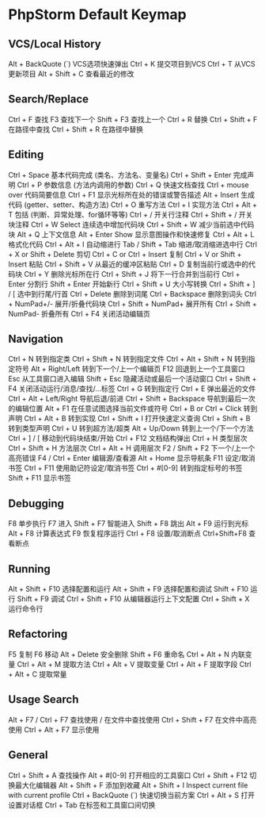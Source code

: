 # PhpStorm Default Keymap

## VCS/Local History

Alt + BackQuote (`) VCS选项快速弹出
Ctrl + K 提交项目到VCS
Ctrl + T 从VCS更新项目
Alt + Shift + C 查看最近的修改

## Search/Replace

Ctrl + F 查找
F3 查找下一个
Shift + F3 查找上一个
Ctrl + R 替换
Ctrl + Shift + F 在路径中查找
Ctrl + Shift + R 在路径中替换

## Editing

Ctrl + Space 基本代码完成 (类名、方法名、变量名)
Ctrl + Shift + Enter 完成声明
Ctrl + P 参数信息 (方法内调用的参数)
Ctrl + Q 快速文档查找
Ctrl + mouse over 代码简要信息
Ctrl + F1 显示光标所在处的错误或警告描述
Alt + Insert 生成代码 (getter、setter、构造方法)
Ctrl + O 重写方法
Ctrl + I 实现方法
Ctrl + Alt + T 包括 (判断、异常处理、for循环等等)
Ctrl + / 开关行注释
Ctrl + Shift + / 开关块注释
Ctrl + W Select 连续选中增加代码块
Ctrl + Shift + W 减少当前选中代码块
Alt + Q 上下文信息
Alt + Enter Show 显示意图操作和快速修复
Ctrl + Alt + L 格式化代码
Ctrl + Alt + I 自动缩进行
Tab / Shift + Tab 缩进/取消缩进选中行
Ctrl + X or Shift + Delete 剪切
Ctrl + C or Ctrl + Insert 复制
Ctrl + V or Shift + Insert 粘贴
Ctrl + Shift + V 从最近的缓冲区粘贴
Ctrl + D 复制当前行或选中的代码块
Ctrl + Y 删除光标所在行
Ctrl + Shift + J 将下一行合并到当前行
Ctrl + Enter 分割行
Shift + Enter 开始新行
Ctrl + Shift + U 大小写转换
Ctrl + Shift + ] / [ 选中到行尾/行首
Ctrl + Delete 删除到词尾
Ctrl + Backspace 删除到词头
Ctrl + NumPad+/- 展开/折叠代码块
Ctrl + Shift + NumPad+ 展开所有
Ctrl + Shift + NumPad- 折叠所有
Ctrl + F4 关闭活动编辑页

## Navigation

Ctrl + N 转到指定类
Ctrl + Shift + N 转到指定文件
Ctrl + Alt + Shift + N 转到指定符号
Alt + Right/Left 转到下一个/上一个编辑页
F12 回退到上一个工具窗口
Esc 从工具窗口进入编辑
Shift + Esc 隐藏活动或最后一个活动窗口
Ctrl + Shift + F4 关闭活动运行/消息/查找/...标签
Ctrl + G 转到指定行
Ctrl + E 弹出最近的文件
Ctrl + Alt + Left/Right 导航后退/前进
Ctrl + Shift + Backspace 导航到最后一次的编辑位置
Alt + F1 在任意试图选择当前文件或符号
Ctrl + B or Ctrl + Click 转到声明
Ctrl + Alt + B 转到实现
Ctrl + Shift + I 打开快速定义查询
Ctrl + Shift + B 转到类型声明
Ctrl + U 转到超方法/超类
Alt + Up/Down 转到上一个/下一个方法
Ctrl + ] / [ 移动到代码块结束/开始
Ctrl + F12 文档结构弹出
Ctrl + H 类型层次
Ctrl + Shift + H 方法层次
Ctrl + Alt + H 调用层次
F2 / Shift + F2 下一个/上一个高亮错误
F4 / Ctrl + Enter 编辑源/查看源
Alt + Home 显示导航条
F11 设定/取消书签
Ctrl + F11 使用助记符设定/取消书签
Ctrl + #[0-9] 转到指定标号的书签
Shift + F11 显示书签

## Debugging

F8 单步执行
F7 进入
Shift + F7 智能进入
Shift + F8 跳出
Alt + F9 运行到光标
Alt + F8 计算表达式
F9 恢复程序运行
Ctrl + F8 设置/取消断点
Ctrl+Shift+F8 查看断点

## Running

Alt + Shift + F10 选择配置和运行
Alt + Shift + F9 选择配置和调试
Shift + F10 运行
Shift + F9 调试
Ctrl + Shift + F10 从编辑器运行上下文配置
Ctrl + Shift + X 运行命令行

## Refactoring

F5 复制
F6 移动
Alt + Delete 安全删除
Shift + F6 重命名
Ctrl + Alt + N 内联变量
Ctrl + Alt + M 提取方法
Ctrl + Alt + V 提取变量
Ctrl + Alt + F 提取字段
Ctrl + Alt + C 提取常量

## Usage Search

Alt + F7 / Ctrl + F7 查找使用 / 在文件中查找使用
Ctrl + Shift + F7 在文件中高亮使用
Ctrl + Alt + F7 显示使用


## General

Ctrl + Shift + A 查找操作
Alt + #[0-9] 打开相应的工具窗口
Ctrl + Shift + F12 切换最大化编辑器
Alt + Shift + F 添加到收藏
Alt + Shift + I Inspect current file with current profile
Ctrl + BackQuote (`) 快速切换当前方案
Ctrl + Alt + S 打开设置对话框
Ctrl + Tab 在标签和工具窗口间切换